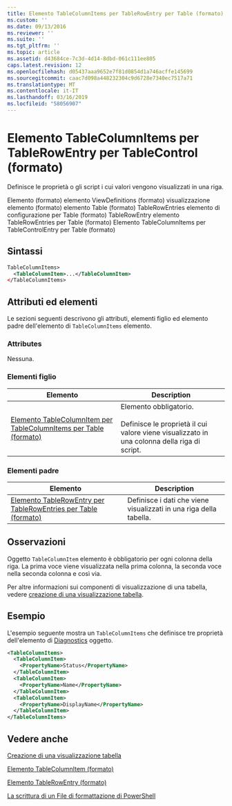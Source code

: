```yaml
---
title: Elemento TableColumnItems per TableRowEntry per Table (formato) | Microsoft Docs
ms.custom: ''
ms.date: 09/13/2016
ms.reviewer: ''
ms.suite: ''
ms.tgt_pltfrm: ''
ms.topic: article
ms.assetid: d43684ce-7c3d-4d14-8dbd-061c111ee805
caps.latest.revision: 12
ms.openlocfilehash: d05437aaa9652e7f81d0854d1a746acffe145699
ms.sourcegitcommit: caac7d098a448232304c9d6728e7340ec7517a71
ms.translationtype: MT
ms.contentlocale: it-IT
ms.lasthandoff: 03/16/2019
ms.locfileid: "58056907"
---
```

# <a name="tablecolumnitems-element-for-tablerowentry-for-tablecontrol-format"></a>Elemento TableColumnItems per TableRowEntry per TableControl (formato)

Definisce le proprietà o gli script i cui valori vengono visualizzati in una riga.

Elemento (formato) elemento ViewDefinitions (formato) visualizzazione elemento (formato) elemento Table (formato) TableRowEntries elemento di configurazione per Table (formato) TableRowEntry elemento TableRowEntries per Table (formato) Elemento TableColumnItems per TableControlEntry per Table (formato)

## <a name="syntax"></a>Sintassi

```xml
TableColumnItems>
  <TableColumnItem>...</TableColumnItem>
</TableColumnItems>
```

## <a name="attributes-and-elements"></a>Attributi ed elementi

Le sezioni seguenti descrivono gli attributi, elementi figlio ed elemento padre dell'elemento di `TableColumnItems` elemento.

### <a name="attributes"></a>Attributes

Nessuna.

### <a name="child-elements"></a>Elementi figlio

|Elemento|Description|
|-------------|-----------------|
|[Elemento TableColumnItem per TableColumnItems per Table (formato)](./tablecolumnitem-element-for-tablecolumnitems-for-tablecontrol-format.md)|Elemento obbligatorio.<br /><br /> Definisce le proprietà il cui valore viene visualizzato in una colonna della riga di script.|

### <a name="parent-elements"></a>Elementi padre

|Elemento|Description|
|-------------|-----------------|
|[Elemento TableRowEntry per TableRowEntries per Table (formato)](./tablerowentry-element-for-tablerowentries-for-tablecontrol-format.md)|Definisce i dati che viene visualizzati in una riga della tabella.|

## <a name="remarks"></a>Osservazioni

Oggetto `TableColumnItem` elemento è obbligatorio per ogni colonna della riga. La prima voce viene visualizzata nella prima colonna, la seconda voce nella seconda colonna e così via.

Per altre informazioni sui componenti di visualizzazione di una tabella, vedere [creazione di una visualizzazione tabella](./creating-a-table-view.md).

## <a name="example"></a>Esempio

L'esempio seguente mostra un `TableColumnItems` che definisce tre proprietà dell'elemento di [Diagnostics](/dotnet/api/System.Diagnostics.Process) oggetto.

```xml
<TableColumnItems>
  <TableColumnItem>
    <PropertyName>Status</PropertyName>
  </TableColumnItem>
  <TableColumnItem>
    <PropertyName>Name</PropertyName>
  </TableColumnItem>
  <TableColumnItem>
    <PropertyName>DisplayName</PropertyName>
  </TableColumnItem>
</TableColumnItems>

```

## <a name="see-also"></a>Vedere anche

[Creazione di una visualizzazione tabella](./creating-a-table-view.md)

[Elemento TableColumnItem (formato)](./tablecolumnitem-element-for-tablecolumnitems-for-tablecontrol-format.md)

[Elemento TableRowEntry (formato)](./tablerowentry-element-for-tablerowentries-for-tablecontrol-format.md)

[La scrittura di un File di formattazione di PowerShell](./writing-a-powershell-formatting-file.md)
